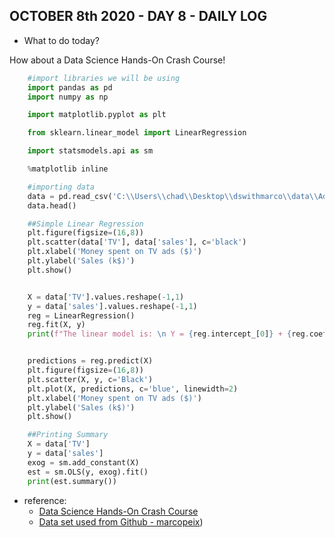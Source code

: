 ## OCTOBER 8th 2020 - DAY 8 - DAILY LOG ##

* What to do today?

How about a Data Science Hands-On Crash Course!

```python
    #import libraries we will be using
    import pandas as pd
    import numpy as np

    import matplotlib.pyplot as plt

    from sklearn.linear_model import LinearRegression

    import statsmodels.api as sm

    %matplotlib inline

    #importing data
    data = pd.read_csv('C:\\Users\\chad\\Desktop\\dswithmarco\\data\\Advertising.csv', index_col=0)
    data.head()

    ##Simple Linear Regression
    plt.figure(figsize=(16,8))
    plt.scatter(data['TV'], data['sales'], c='black')
    plt.xlabel('Money spent on TV ads ($)')
    plt.ylabel('Sales (k$)')
    plt.show()


    X = data['TV'].values.reshape(-1,1)
    y = data['sales'].values.reshape(-1,1)
    reg = LinearRegression()
    reg.fit(X, y)
    print(f"The linear model is: \n Y = {reg.intercept_[0]} + {reg.coef_[0][0]}*TV")


    predictions = reg.predict(X)
    plt.figure(figsize=(16,8))
    plt.scatter(X, y, c='Black')
    plt.plot(X, predictions, c='blue', linewidth=2)
    plt.xlabel('Money spent on TV ads ($)')
    plt.ylabel('Sales (k$)')
    plt.show()

    ##Printing Summary
    X = data['TV']
    y = data['sales']
    exog = sm.add_constant(X)
    est = sm.OLS(y, exog).fit()
    print(est.summary())
```

* reference: 
    * [Data Science Hands-On Crash Course](https://www.youtube.com/watch?v=XU5pw3QRYjQ)
    * [Data set used from Github - marcopeix](https://github.com/marcopeix/datasciencewithmarco))


